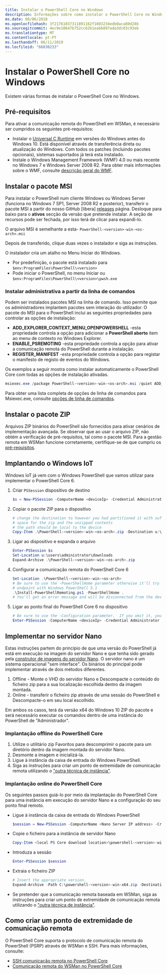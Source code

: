 ```yaml
---
title: Instalar o PowerShell Core no Windows
description: Informações sobre como instalar o PowerShell Core no Windows
ms.date: 08/06/2018
ms.openlocfilehash: 3f21761037311891162f1083234edb0aca80d28b
ms.sourcegitcommit: 4ec9e10647b752cc62b1eabb897ada3dc03c93eb
ms.translationtype: MT
ms.contentlocale: pt-PT
ms.lasthandoff: 06/11/2019
ms.locfileid: "66830233"
---
```

# <a name="installing-powershell-core-on-windows"></a>Instalar o PowerShell Core no Windows

Existem várias formas de instalar o PowerShell Core no Windows.

## <a name="prerequisites"></a>Pré-requisitos

Para ativar a comunicação remota do PowerShell em WSMan, é necessário ser cumpridos os seguintes pré-requisitos:

- Instalar o [Universal C Runtime](https://www.microsoft.com/download/details.aspx?id=50410) em versões do Windows antes do Windows 10. Está disponível através de transferência direta ou atualização do Windows. Com todos os patches (incluindo pacotes opcionais), sistemas suportados já terá esta instalado.
- Instale o Windows Management Framework (WMF) 4.0 ou mais recente no Windows 7 e Windows Server 2008 R2. Para obter mais informações sobre o WMF, consulte [descrição geral do WMF](/powershell/wmf/overview).

## <a name="a-idmsi-installing-the-msi-package"></a><a id="msi" />Instalar o pacote MSI

Para instalar o PowerShell num cliente Windows ou Windows Server (funciona no Windows 7 SP1, Server 2008 R2 e posterior), transferir o pacote MSI a partir do nosso GitHub [libera] [ releases] página. Desloque para baixo para o **ativos** secção da versão que pretende instalar. A seção de recursos pode ser fechada, por isso terá de clicar para expandi-lo.

O arquivo MSI é semelhante a esta- `PowerShell-<version>-win-<os-arch>.msi`
<!-- TODO: should be updated to point to the Download Center as well -->

Depois de transferido, clique duas vezes o instalador e siga as instruções.

O instalador cria um atalho no Menu Iniciar do Windows.

- Por predefinição, o pacote está instalado para `$env:ProgramFiles\PowerShell\<version>`
- Pode iniciar o PowerShell, no menu Iniciar ou `$env:ProgramFiles\PowerShell\<version>\pwsh.exe`

### <a name="administrative-install-from-the-command-line"></a>Instalar administrativa a partir da linha de comandos

Podem ser instalados pacotes MSI na linha de comando. Isso permite que os administradores implantem pacotes sem interação do utilizador. O pacote do MSI para o PowerShell inclui as seguintes propriedades para controlar as opções de instalação:

- **ADD_EXPLORER_CONTEXT_MENU_OPENPOWERSHELL** -esta propriedade controla a opção para adicionar a **PowerShell aberto** item ao menu de contexto no Windows Explorer.
- **ENABLE_PSREMOTING** -esta propriedade controla a opção para ativar a comunicação remota do PowerShell durante a instalação.
- **REGISTER_MANIFEST** -esta propriedade controla a opção para registar o manifesto de registo de eventos do Windows.

Os exemplos a seguir mostra como instalar automaticamente o PowerShell Core com todas as opções de instalação ativadas.

```powershell
msiexec.exe /package PowerShell-<version>-win-<os-arch>.msi /quiet ADD_EXPLORER_CONTEXT_MENU_OPENPOWERSHELL=1 ENABLE_PSREMOTING=1 REGISTER_MANIFEST=1
```

Para obter uma lista completa de opções de linha de comandos para Msiexec.exe, consulte [opções de linha de comandos](/windows/desktop/Msi/command-line-options).

## <a name="a-idzip-installing-the-zip-package"></a><a id="zip" />Instalar o pacote ZIP

Arquivos ZIP binários do PowerShell são fornecidos para ativar cenários de implementação avançada. Se observar que ao usar o arquivo ZIP, não obtém a verificação de pré-requisitos, tal como o pacote MSI. Para a gestão remota em WSMan funcione corretamente, certifique-se de que cumpriu os [pré-requisitos](#prerequisites).

## <a name="deploying-on-windows-iot"></a>Implantando o Windows IoT

Windows IoT já vem com o Windows PowerShell que vamos utilizar para implementar o PowerShell Core 6.

1. Criar `PSSession` dispositivo de destino

   ```powershell
   $s = New-PSSession -ComputerName <deviceIp> -Credential Administrator
   ```

2. Copiar o pacote ZIP para o dispositivo

   ```powershell
   # change the destination to however you had partitioned it with sufficient
   # space for the zip and the unzipped contents
   # the path should be local to the device
   Copy-Item .\PowerShell-<version>-win-<os-arch>.zip -Destination u:\users\administrator\Downloads -ToSession $s
   ```

3. Ligar ao dispositivo e expanda o arquivo

   ```powershell
   Enter-PSSession $s
   Set-Location u:\users\administrator\downloads
   Expand-Archive .\PowerShell-<version>-win-<os-arch>.zip
   ```

4. Configurar a comunicação remota do PowerShell Core 6

   ```powershell
   Set-Location .\PowerShell-<version>-win-<os-arch>
   # Be sure to use the -PowerShellHome parameter otherwise it'll try to create a new
   # endpoint with Windows PowerShell 5.1
   .\Install-PowerShellRemoting.ps1 -PowerShellHome .
   # You'll get an error message and will be disconnected from the device because it has to restart WinRM
   ```

5. Ligar ao ponto final do PowerShell Core 6 no dispositivo

   ```powershell
   # Be sure to use the -Configuration parameter.  If you omit it, you will connect to Windows PowerShell 5.1
   Enter-PSSession -ComputerName <deviceIp> -Credential Administrator -Configuration powershell.<version>
   ```

## <a name="deploying-on-nano-server"></a>Implementar no servidor Nano

Estas instruções partem do princípio de que uma versão do PowerShell já está em execução na imagem do servidor Nano e que tenha sido gerado pela [construtor de imagens do servidor Nano](/windows-server/get-started/deploy-nano-server).
O servidor nano é um sistema operacional "sem interface". Os binários do principal pode implementar através de dois métodos diferentes.

1. Offline - Monte o VHD do servidor Nano e Descompacte o conteúdo do ficheiro zip para a sua localização escolhida dentro da imagem montada.
2. Online - transferir o ficheiro zip através de uma sessão do PowerShell e Descompacte-o em seu local escolhido.

Em ambos os casos, terá da versão x64 do Windows 10 ZIP do pacote e será necessário executar os comandos dentro de uma instância do PowerShell de "Administrador".

### <a name="offline-deployment-of-powershell-core"></a>Implantação offline do PowerShell Core

1. Utilize o utilitário zip Favoritos para descomprimir o pacote para um diretório dentro da imagem montada do servidor Nano.
2. Desmonte a imagem e inicializá-la.
3. Ligue à instância da caixa de entrada do Windows PowerShell.
4. Siga as instruções para criar um ponto de extremidade de comunicação remota utilizando o ["outra técnica de instância"](../learn/remoting/wsman-remoting-in-powershell-core.md#executed-by-another-instance-of-powershell-on-behalf-of-the-instance-that-it-will-register).

### <a name="online-deployment-of-powershell-core"></a>Implantação online do PowerShell Core

Os seguintes passos guiá-lo por meio da implantação do PowerShell Core para uma instância em execução do servidor Nano e a configuração do seu ponto final remoto.

- Ligue à instância da caixa de entrada do Windows PowerShell

  ```powershell
  $session = New-PSSession -ComputerName <Nano Server IP address> -Credential <An Administrator account on the system>
  ```

- Copie o ficheiro para a instância de servidor Nano

  ```powershell
  Copy-Item <local PS Core download location>\powershell-<version>-win-x64.zip c:\ -ToSession $session
  ```

- Introduza a sessão

  ```powershell
  Enter-PSSession $session
  ```

- Extraia o ficheiro ZIP

  ```powershell
  # Insert the appropriate version.
  Expand-Archive -Path C:\powershell-<version>-win-x64.zip -DestinationPath "C:\PowerShellCore_<version>"
  ```

- Se pretender que a comunicação remota baseada em WSMan, siga as instruções para criar um ponto de extremidade de comunicação remota utilizando o ["outra técnica de instância"](../learn/remoting/WSMan-Remoting-in-PowerShell-Core.md#executed-by-another-instance-of-powershell-on-behalf-of-the-instance-that-it-will-register).

## <a name="how-to-create-a-remoting-endpoint"></a>Como criar um ponto de extremidade de comunicação remota

O PowerShell Core suporta o protocolo de comunicação remota do PowerShell (PSRP) através de WSMan e SSH. Para mais informações, consulte:

- [SSH comunicação remota no PowerShell Core][ssh-remoting]
- [Comunicação remota do WSMan no PowerShell Core][wsman-remoting]

<!-- [download-center]: TODO -->

[releases]: https://github.com/PowerShell/PowerShell/releases
[ssh-remoting]: ../learn/remoting/SSH-Remoting-in-PowerShell-Core.md
[wsman-remoting]: ../learn/remoting/WSMan-Remoting-in-PowerShell-Core.md
[AppVeyor]: https://ci.appveyor.com/project/PowerShell/powershell
